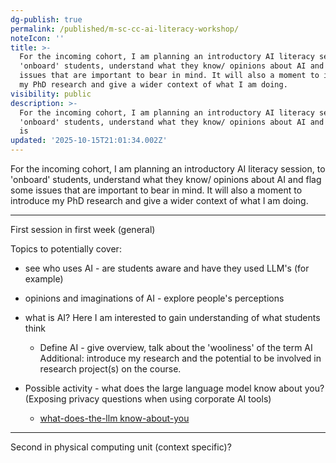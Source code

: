 ```yaml
---
dg-publish: true
permalink: /published/m-sc-cc-ai-literacy-workshop/
noteIcon: ''
title: >-
  For the incoming cohort, I am planning an introductory AI literacy session, to
  'onboard' students, understand what they know/ opinions about AI and flag some
  issues that are important to bear in mind. It will also a moment to introduce
  my PhD research and give a wider context of what I am doing.
visibility: public
description: >-
  For the incoming cohort, I am planning an introductory AI literacy session, to
  'onboard' students, understand what they know/ opinions about AI and flag some
  is
updated: '2025-10-15T21:01:34.002Z'
---
```


For the incoming cohort, I am planning an introductory AI literacy session, to 'onboard' students, understand what they know/ opinions about AI and flag some issues that are important to bear in mind. It will also a moment to introduce my PhD research and give a wider context of what I am doing.

---
First session in first week (general)

Topics to potentially cover: 
- see who uses AI - are students aware and have they used LLM's (for example)
- opinions and imaginations of AI - explore people's perceptions 
- what is AI? Here I am interested to gain understanding of what students think
	- Define AI - give overview, talk about the 'wooliness' of the term AI
Additional: introduce my research and the potential to be involved in research project(s) on the course.

- Possible activity - what does the large language model know about you? (Exposing privacy questions when using corporate AI tools)
	- [what-does-the-llm know-about-you](https://artslondon-my.sharepoint.com/:w:/r/personal/m_henryrichards_arts_ac_uk/Documents/PhD%20Onedrive/AI%20Literacy%20Workshop/what-does-the-llm%20know-about-you.docx?d=w5601486d815144d68bc688500024f0ab&csf=1&web=1&e=ESNvGl)

---
Second in physical computing unit (context specific)?
